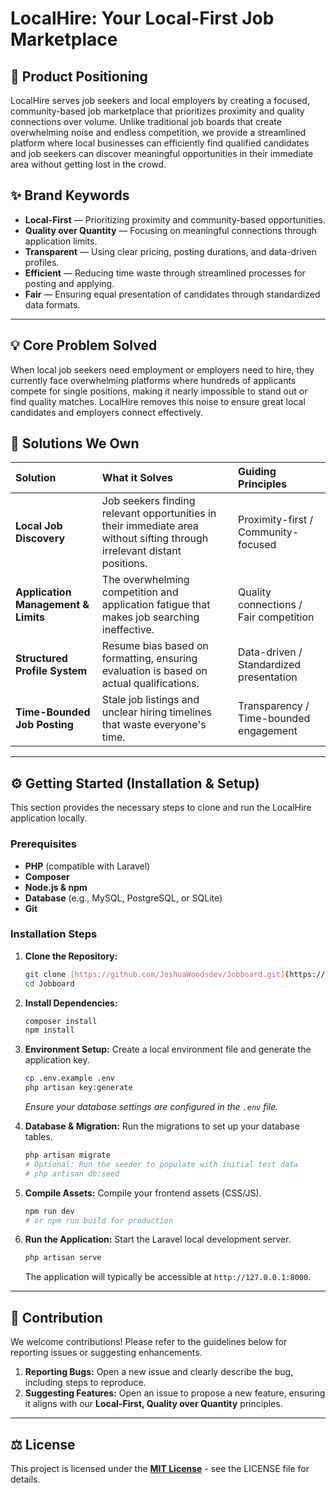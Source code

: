 # LocalHire: Your Local-First Job Marketplace

## 🎯 Product Positioning

LocalHire serves job seekers and local employers by creating a focused, community-based job marketplace that prioritizes proximity and quality connections over volume. Unlike traditional job boards that create overwhelming noise and endless competition, we provide a streamlined platform where local businesses can efficiently find qualified candidates and job seekers can discover meaningful opportunities in their immediate area without getting lost in the crowd.

## ✨ Brand Keywords

* **Local-First** — Prioritizing proximity and community-based opportunities.
* **Quality over Quantity** — Focusing on meaningful connections through application limits.
* **Transparent** — Using clear pricing, posting durations, and data-driven profiles.
* **Efficient** — Reducing time waste through streamlined processes for posting and applying.
* **Fair** — Ensuring equal presentation of candidates through standardized data formats.

---

## 💡 Core Problem Solved

When local job seekers need employment or employers need to hire, they currently face overwhelming platforms where hundreds of applicants compete for single positions, making it nearly impossible to stand out or find quality matches. LocalHire removes this noise to ensure great local candidates and employers connect effectively.

## 🚀 Solutions We Own

| Solution | What it Solves | Guiding Principles |
| :--- | :--- | :--- |
| **Local Job Discovery** | Job seekers finding relevant opportunities in their immediate area without sifting through irrelevant distant positions. | Proximity-first / Community-focused |
| **Application Management & Limits** | The overwhelming competition and application fatigue that makes job searching ineffective. | Quality connections / Fair competition |
| **Structured Profile System** | Resume bias based on formatting, ensuring evaluation is based on actual qualifications. | Data-driven / Standardized presentation |
| **Time-Bounded Job Posting** | Stale job listings and unclear hiring timelines that waste everyone's time. | Transparency / Time-bounded engagement |

---

## ⚙️ Getting Started (Installation & Setup)

This section provides the necessary steps to clone and run the LocalHire application locally.

### Prerequisites

* **PHP** (compatible with Laravel)
* **Composer**
* **Node.js & npm**
* **Database** (e.g., MySQL, PostgreSQL, or SQLite)
* **Git**

### Installation Steps

1.  **Clone the Repository:**
    ```bash
    git clone [https://github.com/JoshuaWoodsdev/Jobboard.git](https://github.com/JoshuaWoodsdev/Jobboard.git)
    cd Jobboard
    ```

2.  **Install Dependencies:**
    ```bash
    composer install
    npm install
    ```

3.  **Environment Setup:**
    Create a local environment file and generate the application key.
    ```bash
    cp .env.example .env
    php artisan key:generate
    ```
    *Ensure your database settings are configured in the `.env` file.*

4.  **Database & Migration:**
    Run the migrations to set up your database tables.
    ```bash
    php artisan migrate
    # Optional: Run the seeder to populate with initial test data
    # php artisan db:seed
    ```

5.  **Compile Assets:**
    Compile your frontend assets (CSS/JS).
    ```bash
    npm run dev
    # or npm run build for production
    ```

6.  **Run the Application:**
    Start the Laravel local development server.
    ```bash
    php artisan serve
    ```
    The application will typically be accessible at `http://127.0.0.1:8000`.

---

## 🤝 Contribution

We welcome contributions! Please refer to the guidelines below for reporting issues or suggesting enhancements.

1.  **Reporting Bugs:** Open a new issue and clearly describe the bug, including steps to reproduce.
2.  **Suggesting Features:** Open an issue to propose a new feature, ensuring it aligns with our **Local-First, Quality over Quantity** principles.

---

## ⚖️ License

This project is licensed under the [**MIT License**](LICENSE) - see the LICENSE file for details.
